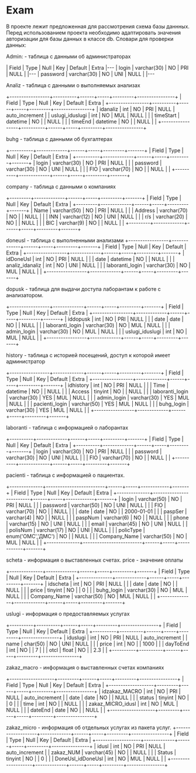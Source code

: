 # Exam
В проекте лежит предложенная для рассмотрения схема базы даннных.
Перед использованием проекта необходимо адаптировать значения авторизации для базы данных
в классе db.
Словари для проверки данных: 

Admin: - таблица с данными об администраторах


| Field    | Type        | Null | Key | Default | Extra |---
| login    | varchar(30) | NO   | PRI | NULL    |       |---
| password | varchar(30) | NO   | UNI | NULL    |       |---


Analiz - таблица с данными о выполняемых анализах 

+-----------------+----------+------+-----+---------+----------------+
| Field           | Type     | Null | Key | Default | Extra          |
+-----------------+----------+------+-----+---------+----------------+
| idanaliz        | int      | NO   | PRI | NULL    | auto_increment |
| uslugi_iduslugi | int      | NO   | MUL | NULL    |                |
| timeStart       | datetime | NO   |     | NULL    |                |
| timeEnd         | datetime | NO   |     | NULL    |                |
+-----------------+----------+------+-----+---------+----------------+

buhg - таблица с данными об бухгалтерах

+----------+-------------+------+-----+---------+-------+
| Field    | Type        | Null | Key | Default | Extra |
+----------+-------------+------+-----+---------+-------+
| login    | varchar(30) | NO   | PRI | NULL    |       |
| password | varchar(30) | NO   | UNI | NULL    |       |
| FIO      | varchar(70) | NO   |     | NULL    |       |
+----------+-------------+------+-----+---------+-------+

company - таблица с данными о компаниях 

+---------+-------------+------+-----+---------+-------+
| Field   | Type        | Null | Key | Default | Extra |
+---------+-------------+------+-----+---------+-------+
| Name    | varchar(50) | NO   | PRI | NULL    |       |
| Address | varchar(70) | NO   |     | NULL    |       |
| INN     | varchar(12) | NO   | UNI | NULL    |       |
| r/s     | varchar(20) | NO   |     | NULL    |       |
| BIC     | varchar(9)  | NO   |     | NULL    |       |
+---------+-------------+------+-----+---------+-------+

doneusl - таблица с выполненными анализами 
+-----------------+-------------+------+-----+---------+-------+
| Field           | Type        | Null | Key | Default | Extra |
+-----------------+-------------+------+-----+---------+-------+
| idDoneUsl       | int         | NO   | PRI | NULL    |       |
| date            | datetime    | NO   |     | NULL    |       |
| analiz_idanaliz | int         | NO   | UNI | NULL    |       |
| laboranti_login | varchar(30) | NO   | MUL | NULL    |       |
+-----------------+-------------+------+-----+---------+-------+

dopusk - таблица для выдачи доступа лаборантам к работе с анализатором.

+-----------------+-------------+------+-----+---------+-------+
| Field           | Type        | Null | Key | Default | Extra |
+-----------------+-------------+------+-----+---------+-------+
| iddopusk        | int         | NO   | PRI | NULL    |       |
| date            | date        | NO   |     | NULL    |       |
| laboranti_login | varchar(30) | NO   | MUL | NULL    |       |
| admin_login     | varchar(30) | NO   | MUL | NULL    |       |
| uslugi_iduslugi | int         | NO   | MUL | NULL    |       |
+-----------------+-------------+------+-----+---------+-------+

history - таблица с историей посещений, доступ к которой имеет администратор 

+-----------------+-------------+------+-----+---------+-------+
| Field           | Type        | Null | Key | Default | Extra |
+-----------------+-------------+------+-----+---------+-------+
| idhistory       | int         | NO   | PRI | NULL    |       |
| Time            | datetime    | NO   |     | NULL    |       |
| Access          | tinyint     | NO   |     | NULL    |       |
| laboranti_login | varchar(30) | YES  | MUL | NULL    |       |
| admin_login     | varchar(30) | YES  | MUL | NULL    |       |
| pacienti_login  | varchar(50) | YES  | MUL | NULL    |       |
| buhg_login      | varchar(30) | YES  | MUL | NULL    |       |
+-----------------+-------------+------+-----+---------+-------+

laboranti - таблица с информацией о лаборантах

+----------+-------------+------+-----+---------+-------+
| Field    | Type        | Null | Key | Default | Extra |
+----------+-------------+------+-----+---------+-------+
| login    | varchar(30) | NO   | PRI | NULL    |       |
| password | varchar(30) | NO   | UNI | NULL    |       |
| FIO      | varchar(70) | NO   |     | NULL    |       |
+----------+-------------+------+-----+---------+-------+

pacienti - таблица с информацией о пациентах. 

+--------------+-------------------------+------+-----+------------+-------+
| Field        | Type                    | Null | Key | Default    | Extra |
+--------------+-------------------------+------+-----+------------+-------+
| login        | varchar(50)             | NO   | PRI | NULL       |       |
| password     | varchar(50)             | NO   | UNI | NULL       |       |
| FIO          | varchar(70)             | NO   |     | NULL       |       |
| date         | date                    | NO   |     | 2000-01-01 |       |
| paspSer      | varchar(4)              | NO   |     | NULL       |       |
| paspNum      | varchar(6)              | NO   |     | NULL       |       |
| phone        | varchar(15)             | NO   | UNI | NULL       |       |
| email        | varchar(45)             | NO   | UNI | NULL       |       |
| polisNum     | varchar(17)             | NO   | UNI | NULL       |       |
| policType    | enum('ОМС','ДМС')       | NO   |     | NULL       |       |
| Company_Name | varchar(50)             | NO   | MUL | NULL       |       |
+--------------+-------------------------+------+-----+------------+-------+

scheta - информация о выставленных счетах. price - значение оплаты

+--------------+-------------+------+-----+---------+-------+
| Field        | Type        | Null | Key | Default | Extra |
+--------------+-------------+------+-----+---------+-------+
| idscheta     | int         | NO   | PRI | NULL    |       |
| date         | date        | NO   |     | NULL    |       |
| price        | tinyint     | NO   |     | 0       |       |
| buhg_login   | varchar(30) | NO   | MUL | NULL    |       |
| Company_Name | varchar(50) | NO   | MUL | NULL    |       |
+--------------+-------------+------+-----+---------+-------+

uslugi - информация о предоставляемых услугах

+----------+----------+------+-----+---------+----------------+
| Field    | Type     | Null | Key | Default | Extra          |
+----------+----------+------+-----+---------+----------------+
| iduslugi | int      | NO   | PRI | NULL    | auto_increment |
| name     | char(50) | NO   | UNI | NULL    |                |
| price    | int      | NO   |     | 1000    |                |
| dayToEnd | int      | NO   |     | 7       |                |
| otcl     | float    | NO   |     | 2.3     |                |
+----------+----------+------+-----+---------+----------------+

zakaz_macro - информация о выставленных счетах компаниях 

+-------------------+---------+------+-----+---------+----------------+
| Field             | Type    | Null | Key | Default | Extra          |
+-------------------+---------+------+-----+---------+----------------+
| idzakaz_MACRO     | int     | NO   | PRI | NULL    | auto_increment |
| date              | date    | NO   |     | NULL    |                |
| status            | tinyint | NO   |     | 0       |                |
| time              | int     | NO   |     | NULL    |                |
| zakaz_MICRO_idusl | int     | NO   | MUL | NULL    |                |
| dateEnd           | date    | NO   |     | NULL    |                |
+-------------------+---------+------+-----+---------+----------------+

zakaz_micro - информация об отдельных услугах из пакета услуг.
+-------------------+-------------+------+-----+---------+----------------+
| Field             | Type        | Null | Key | Default | Extra          |
+-------------------+-------------+------+-----+---------+----------------+
| idusl             | int         | NO   | PRI | NULL    | auto_increment |
| zakaz_NUM         | varchar(45) | NO   |     | NULL    |                |
| Status            | tinyint     | NO   |     | 0       |                |
| DoneUsl_idDoneUsl | int         | NO   | MUL | NULL    |                |
+-------------------+-------------+------+-----+---------+----------------+
